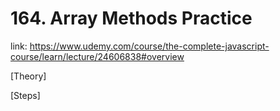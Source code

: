 # 164. Array Methods Practice
link: https://www.udemy.com/course/the-complete-javascript-course/learn/lecture/24606838#overview



[Theory]




[Steps]





